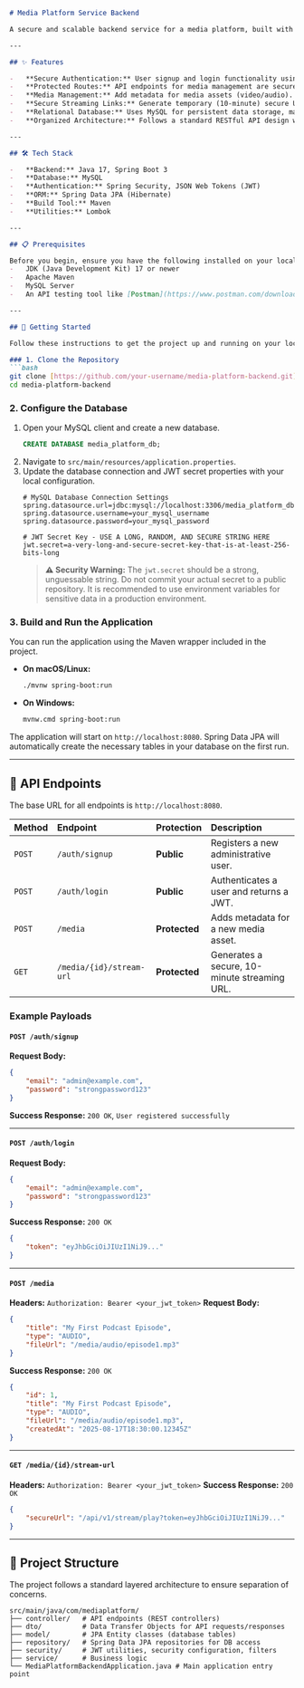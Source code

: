 
````markdown
# Media Platform Service Backend

A secure and scalable backend service for a media platform, built with Java and Spring Boot. This service allows administrative users to manage media assets and generate secure, short-lived streaming links.

---

## ✨ Features

-   **Secure Authentication:** User signup and login functionality using JSON Web Tokens (JWT).
-   **Protected Routes:** API endpoints for media management are secured and accessible only by authenticated admin users.
-   **Media Management:** Add metadata for media assets (video/audio).
-   **Secure Streaming Links:** Generate temporary (10-minute) secure URLs for media streaming to prevent unauthorized access.
-   **Relational Database:** Uses MySQL for persistent data storage, managed by Spring Data JPA.
-   **Organized Architecture:** Follows a standard RESTful API design with a clear separation of concerns (controllers, services, repositories).

---

## 🛠️ Tech Stack

-   **Backend:** Java 17, Spring Boot 3
-   **Database:** MySQL
-   **Authentication:** Spring Security, JSON Web Tokens (JWT)
-   **ORM:** Spring Data JPA (Hibernate)
-   **Build Tool:** Maven
-   **Utilities:** Lombok

---

## 📋 Prerequisites

Before you begin, ensure you have the following installed on your local machine:
-   JDK (Java Development Kit) 17 or newer
-   Apache Maven
-   MySQL Server
-   An API testing tool like [Postman](https://www.postman.com/downloads/)

---

## 🚀 Getting Started

Follow these instructions to get the project up and running on your local machine.

### 1. Clone the Repository
```bash
git clone [https://github.com/your-username/media-platform-backend.git](https://github.com/your-username/media-platform-backend.git)
cd media-platform-backend
````

### 2\. Configure the Database

1.  Open your MySQL client and create a new database.
    ```sql
    CREATE DATABASE media_platform_db;
    ```
2.  Navigate to `src/main/resources/application.properties`.
3.  Update the database connection and JWT secret properties with your local configuration.
    ```properties
    # MySQL Database Connection Settings
    spring.datasource.url=jdbc:mysql://localhost:3306/media_platform_db
    spring.datasource.username=your_mysql_username
    spring.datasource.password=your_mysql_password

    # JWT Secret Key - USE A LONG, RANDOM, AND SECURE STRING HERE
    jwt.secret=a-very-long-and-secure-secret-key-that-is-at-least-256-bits-long
    ```
    > **⚠️ Security Warning:** The `jwt.secret` should be a strong, unguessable string. Do not commit your actual secret to a public repository. It is recommended to use environment variables for sensitive data in a production environment.

### 3\. Build and Run the Application

You can run the application using the Maven wrapper included in the project.

  - **On macOS/Linux:**
    ```bash
    ./mvnw spring-boot:run
    ```
  - **On Windows:**
    ```bash
    mvnw.cmd spring-boot:run
    ```

The application will start on `http://localhost:8080`. Spring Data JPA will automatically create the necessary tables in your database on the first run.

-----

## 🔌 API Endpoints

The base URL for all endpoints is `http://localhost:8080`.

| Method | Endpoint                       | Protection | Description                                       |
| :----- | :----------------------------- | :--------- | :------------------------------------------------ |
| `POST` | `/auth/signup`                 | **Public** | Registers a new administrative user.              |
| `POST` | `/auth/login`                  | **Public** | Authenticates a user and returns a JWT.           |
| `POST` | `/media`                       | **Protected** | Adds metadata for a new media asset.              |
| `GET`  | `/media/{id}/stream-url`       | **Protected** | Generates a secure, 10-minute streaming URL.      |

### Example Payloads

#### `POST /auth/signup`

**Request Body:**

```json
{
    "email": "admin@example.com",
    "password": "strongpassword123"
}
```

**Success Response:** `200 OK`, `User registered successfully`

-----

#### `POST /auth/login`

**Request Body:**

```json
{
    "email": "admin@example.com",
    "password": "strongpassword123"
}
```

**Success Response:** `200 OK`

```json
{
    "token": "eyJhbGciOiJIUzI1NiJ9..."
}
```

-----

#### `POST /media`

**Headers:** `Authorization: Bearer <your_jwt_token>`
**Request Body:**

```json
{
    "title": "My First Podcast Episode",
    "type": "AUDIO",
    "fileUrl": "/media/audio/episode1.mp3"
}
```

**Success Response:** `200 OK`

```json
{
    "id": 1,
    "title": "My First Podcast Episode",
    "type": "AUDIO",
    "fileUrl": "/media/audio/episode1.mp3",
    "createdAt": "2025-08-17T18:30:00.12345Z"
}
```

-----

#### `GET /media/{id}/stream-url`

**Headers:** `Authorization: Bearer <your_jwt_token>`
**Success Response:** `200 OK`

```json
{
    "secureUrl": "/api/v1/stream/play?token=eyJhbGciOiJIUzI1NiJ9..."
}
```

-----

## 📂 Project Structure

The project follows a standard layered architecture to ensure separation of concerns.

```
src/main/java/com/mediaplatform/
├── controller/   # API endpoints (REST controllers)
├── dto/          # Data Transfer Objects for API requests/responses
├── model/        # JPA Entity classes (database tables)
├── repository/   # Spring Data JPA repositories for DB access
├── security/     # JWT utilities, security configuration, filters
├── service/      # Business logic
└── MediaPlatformBackendApplication.java # Main application entry point
```

```
```
